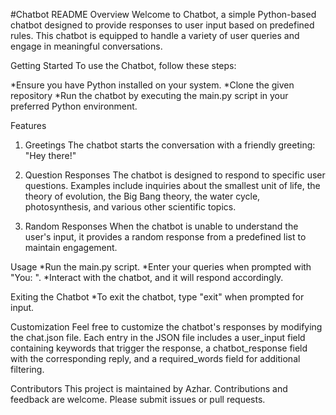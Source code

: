 #Chatbot README
Overview
Welcome to Chatbot, a simple Python-based chatbot designed to provide responses to user input based on predefined rules. This chatbot is equipped to handle a variety of user queries and engage in meaningful conversations.

Getting Started
To use the Chatbot, follow these steps:

*Ensure you have Python installed on your system.
*Clone the given repository
*Run the chatbot by executing the main.py script in your preferred Python environment.

Features
1. Greetings
The chatbot starts the conversation with a friendly greeting: "Hey there!"

2. Question Responses
The chatbot is designed to respond to specific user questions. Examples include inquiries about the smallest unit of life, the theory of evolution, the Big Bang theory, the water cycle, photosynthesis, and various other scientific topics.

3. Random Responses
When the chatbot is unable to understand the user's input, it provides a random response from a predefined list to maintain engagement.

Usage
*Run the main.py script.
*Enter your queries when prompted with "You: ".
*Interact with the chatbot, and it will respond accordingly.

Exiting the Chatbot
*To exit the chatbot, type "exit" when prompted for input.

Customization
Feel free to customize the chatbot's responses by modifying the chat.json file. Each entry in the JSON file includes a user_input field containing keywords that trigger the response, a chatbot_response field with the corresponding reply, and a required_words field for additional filtering.

Contributors
This project is maintained by Azhar.
Contributions and feedback are welcome. Please submit issues or pull requests.
